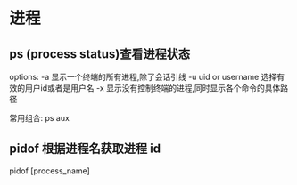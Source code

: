 # 进程

## ps (process status)查看进程状态

options:
-a 显示一个终端的所有进程,除了会话引线
-u uid or username 选择有效的用户id或者是用户名
-x 显示没有控制终端的进程,同时显示各个命令的具体路径

常用组合: ps aux

## pidof 根据进程名获取进程 id

pidof  [process_name]
